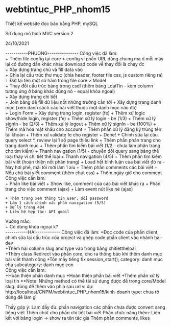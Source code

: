 # webtintuc_PHP_nhom15
Thiết kế website đọc báo bằng PHP, mySQL

Sử dụng mô hình MVC version 2

24/10/2021  

-----------PHUONG---------------
Công việc đã làm:  
    + Thêm file config tại core > config vì phần URL dùng chung mà ở mỗi máy lại có đường dẫn khác nhau download code về thay đổi là chạy đc  
    + Xây dựng trang chủ và fill data vào  
    + Chia lại cấu trúc thư mục (chia header, footer file css, js custom riêng ra)  
    + Đặt lại tên một số hàm trong file core > Model  
    + Thay đổi cấu trúc bảng trong csdl (thêm bảng LoaiTin - kèm column tương ứng ở bảng khác dùng nó - equal khóa ngoại)  
    + Xây dựng trang chi tiết  
    + Join bảng để fill dữ liệu nốt những trường cần tới
    + Xây dựng trang danh mục (xem danh sách các bài viết thuộc một danh mục nào đó)  
    + Login Form
        + Xây dựng trang login, register (fe)
        + Thêm xử logic show/hide login, register (fe)
        + Thêm xử lý login - be (1/3)
        + Thêm xử lý signIn - be (2/3)
        + Thêm xử lý logout
        + Thêm xử lý signIn - be (100%)
        + Thêm mã hóa mật khẩu cho account
        + Thêm phần xử lý đăng ký trùng tên tài khoản
        + Thêm xử validate fe cho register
        + Done!
    + Chỉnh sửa lại câu query select *, review lại 1 số page thiếu link
    + Thêm phần phân trang cho trang danh mục
    + Thêm phần tìm kiếm bài viết (1/2 - chưa làm phân trang cho tìm kiếm)
    + Thanh navigation (1/5) - chuyển đổi query sang bảng thể loại thay vì chi tiết thể loại
    + Thanh navigation (4/5)
    + Thêm phần tìm kiếm bài viết (hoàn thiện nốt phân trang)
    + Load hết bình luận của bài viết đó ra - Nay hơi phế, mãi tối mới làm 1 xíu
    + Thêm phần comments các bài viết 
    + Nếu chủ bài viết comment (thêm chút css)
    + Thêm ngày giờ cho comment
Công việc cần làm:  
    + Phần like bài viết
    + Show like, comment của các bài viết khác ra
    + Phân trang cho việc comment (ajax)
    + Làm event nút like nè (ajax)

    + Thêm trang xem thông tin user, đổi password
    + Làm 1 cách chính xác phần navigation (5/5)
    + Xử lý trang 404
    + Liên hệ hợp tác: API gmail
Vướng mắc:  
    + Có dùng khóa ngoại k?  
-----------HAI------------
Công việc đã làm: 
    +Đọc code của phần client, chỉnh sửa lại cấu trúc của project và ghép code phần client vào nhánh hai-dev  
    +Thêm hai column slug and type vào trong bảng chitiettheloai  
    +Thêm class Redirect vào phần core, cho ra thông báo khi thêm danh mục bài viết thành công 
    +Tốn mấy tiếng fix session_start();
        category: danh mục cha
        subcategory: danh mục con  
Công việc cần làm:  
    +Hoàn thiện phần danh mục
    +Hoàn thiện phần bài viết
    +Thêm phần xử lý loại tin
**Note: 
Những method có thể tái sử dụng được để trong core/Model  
slug: dùng để thêm vào phía sau url ví dụ: http://localhost/CNPM/webtintuc_PHP_nhom15/kinh-doanh
type: chưa rõ dùng để làm gì

Thầy góp ý:
    Làm đầy đủ:
        phần navigation
        các phần chưa được convert sang tiếng việt
        Thêm chút cho phần chi tiết bài viết
    Phần chức năng thêm:
        Liên kết với bảng login -> show ra tên tác giả
        Thêm phần comments, likes